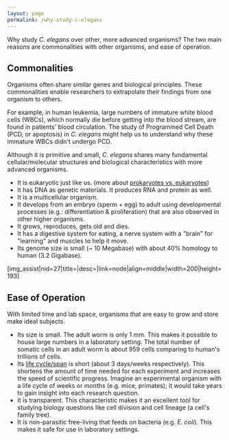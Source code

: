 ```yaml
---
layout: page
permalink: /why-study-c-elegans
---
```

Why study *C. elegans* over other, more advanced organisms? The two main
reasons are commonalities with other organisms, and ease of operation.

**Commonalities**
-----------------

Organisms often share similar genes and biological principles. These
commonalities enable researchers to extrapolate their findings from one
organism to others.

For example, in human leukemia, large numbers of immature white blood
cells (WBCs), which normally die before getting into the blood stream,
are found in patients\' blood circulation. The study of Programmed Cell
Death (PCD, or apoptosis) in *C. elegans* might help us to understand
why these immature WBCs didn\'t undergo PCD.

Although it is primitive and small, *C. elegans* shares many fundamental
cellular/molecular structures and biological characteristics with more
advanced organisms.

-   It is eukaryotic just like us. (more about [prokaryotes vs.
    eukaryotes](http://www.wiley.com/legacy/college/boyer/0470003790/animations/cell_structure/cell_structure.htm))
-   It has DNA as genetic materials. It produces RNA and protein as
    well.
-   It is a multicellular organism.
-   It develops from an embryo (sperm + egg) to adult using
    developmental processes (e.g.: differentiation & proliferation) that
    are also observed in other higher organisms.
-   It grows, reproduces, gets old and dies.
-   It has a digestive system for eating, a nerve system with a
    \"brain\" for \"learning\" and muscles to help it move.
-   Its genome size is small (\~ 10 Megabase) with about 40% homology to
    human (3.2 Gigabase).

\[img\_assist\|nid=27\|title=\|desc=\|link=node\|align=middle\|width=200\|height=193\]

**Ease of Operation**
---------------------

With limited time and lab space, organisms that are easy to grow and
store make ideal subjects.

-   Its size is small. The adult worm is only 1 mm. This makes it
    possible to house large numbers in a laboratory setting. The total
    number of somatic cells in an adult worm is about 959 cells
    comparing to human\'s trillions of cells.
-   Its [life
    cycle/span](/image/c-elegans-life-cycle "C. elegans Life Cycle") is
    short (about 3 days/weeks respectively). This shortens the amount of
    time needed for each experiment and increases the speed of
    scientific progress. Imagine an experimental organism with a life
    cycle of weeks or months (e.g. mice, primates); it would take years
    to gain insight into each research question.
-   It is transparent. This characteristic makes it an excellent tool
    for studying biology questions like cell division and cell lineage
    (a cell\'s family tree).
-   It is non-parasitic free-living that feeds on bacteria (e.g. *E.
    coli*). This makes it safe for use in laboratory settings.
